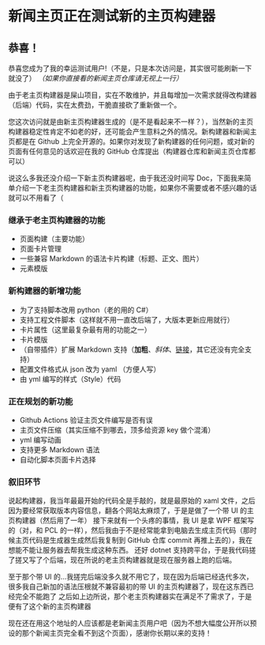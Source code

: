 # 新闻主页正在测试新的主页构建器
## 恭喜！
恭喜您成为了我的幸运测试用户!（不是，只是本次访问是，其实很可能刷新一下就没了）
*（如果你直接看的新闻主页仓库请无视上一行）*

由于老主页构建器是屎山项目，实在不敢维护，并且每增加一次需求就得改构建器（后端）代码，实在太费劲，干脆直接砍了重新做一个。

您这次访问就是由新主页构建器生成的（是不是看起来不一样？），当然新的主页构建器稳定性肯定不如老的好，还可能会产生意料之外的情况。新构建器和新闻主页都是在 Github 上完全开源的。如果你对发现了新构建器的任何问题，或对新的页面有任何意见的话欢迎在我的 GitHub 仓库提出（构建器仓库和新闻主页仓库都可以）

说这么多我还没介绍一下新主页构建器呢，由于我还没时间写 Doc，下面我来简单介绍一下老主页构建器和新主页构建器的功能，如果你不需要或者不感兴趣的话就可以不用看了（
### 继承于老主页构建器的功能
* 页面构建（主要功能）
* 页面卡片管理
* 一些兼容 Markdown 的语法卡片构建（标题、正文、图片）
* 元素模版
### 新构建器的新增功能
* 为了支持脚本改用 python（老的用的 C#）
* 支持工程文件脚本（这样就不用一直改后端了，大版本更新应用就行）
* 卡片属性（这里最复杂最有用的功能之一）
* 卡片模版
* （自带插件）扩展 Markdown 支持（**加粗**、*斜体*、[链接](https://news.bugjump.net)，其它还没有完全支持）
* 配置文件格式从 json 改为 yaml （方便人写）
* 由 yml 编写的样式（Style）代码
### 正在规划的新功能
* Github Actions 验证主页文件编写是否有误
* 主页文件压缩（其实压缩不到哪去，顶多给资源 key 做个混淆）
* yml 编写动画
* 支持更多 Markdown 语法
* 自动化脚本页面卡片选择
### 叙旧环节
说起构建器，我当年最最开始的代码全是手敲的，就是最原始的 xaml 文件，之后因为要经常获取版本内容信息，翻各个网站太麻烦了，于是是做了一个带 UI 的主页构建器（然后用了一年）
接下来就有一个头疼的事情，我 UI 是拿 WPF 框架写的（对，和 PCL 的一样），然后我由于不是经常能拿到电脑去生成主页代码（那时候主页代码是生成器生成然后我复制到 GitHub 仓库 commit 再推上去的），我在想能不能让服务器去帮我生成这种东西。
还好 dotnet 支持跨平台，于是我代码搓了搓又写了个后端，现在所说的老主页构建器就是现在服务器上跑的后端。

至于那个带 UI 的...我搓完后端没多久就不用它了，现在因为后端已经迭代多次，很多我自己新加的语法压根就不兼容最初的带 UI 的主页构建器了，现在这东西已经完全不能跑了
之后如上边所说，那个老主页构建器实在满足不了需求了，于是便有了这个新的主页构建器

现在还在用这个地址的人应该都是老新闻主页用户吧（因为不想大幅度公开所以预设的那个新闻主页完全看不到这个页面），感谢你长期以来的支持！